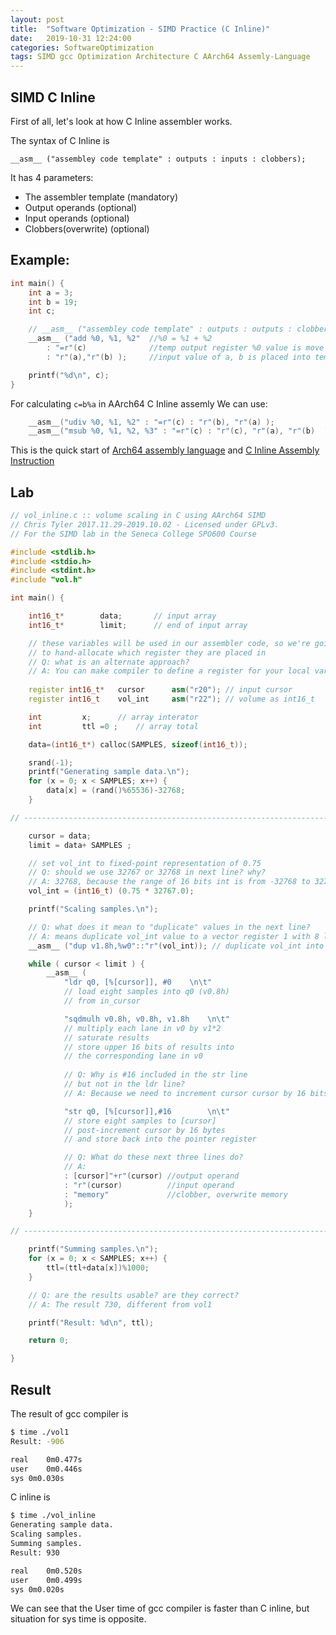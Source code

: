 ```yaml
---
layout: post
title:  "Software Optimization - SIMD Practice (C Inline)"
date:   2019-10-31 12:24:00
categories: SoftwareOptimization
tags: SIMD gcc Optimization Architecture C AArch64 Assemly-Language
---
```


## SIMD C Inline

First of all, let's look at how C Inline assembler works.

The syntax of C Inline is 

```__asm__ ("assembley code template" : outputs : inputs : clobbers);```

It has 4 parameters:
- The assembler template (mandatory)
- Output operands (optional)
- Input operands (optional)
- Clobbers(overwrite) (optional)

## Example:
```c++
int main() {
	int a = 3;
	int b = 19;
	int c;

	// __asm__ ("assembley code template" : outputs : outputs : clobbers)
	__asm__ ("add %0, %1, %2"  //%0 = %1 + %2
        : "=r"(c)              //temp output register %0 value is move to c
        : "r"(a),"r"(b) );     //input value of a, b is placed into temp input register %1, %2 

	printf("%d\n", c);
}
```
For calculating ```c=b%a``` in AArch64 C Inline assemly 
We can use:
```c++
    __asm__("udiv %0, %1, %2" : "=r"(c) : "r"(b), "r"(a) );                //c = b/a = 6
    __asm__("msub %0, %1, %2, %3" : "=r"(c) : "r"(c), "r"(a), "r"(b)  );   //c = 19-(6*3) = 1 
```

This is the quick start of [Arch64 assembly language](https://wiki.cdot.senecacollege.ca/wiki/Aarch64_Register_and_Instruction_Quick_Start) and [C Inline Assembly Instruction](https://gcc.gnu.org/onlinedocs/gcc-4.8.2/gcc/Extended-Asm.html)

## Lab
```c++
// vol_inline.c :: volume scaling in C using AArch64 SIMD
// Chris Tyler 2017.11.29-2019.10.02 - Licensed under GPLv3.
// For the SIMD lab in the Seneca College SPO600 Course

#include <stdlib.h>
#include <stdio.h>
#include <stdint.h>
#include "vol.h"

int main() {

	int16_t*		data;		// input array
	int16_t*		limit;		// end of input array

	// these variables will be used in our assembler code, so we're going
	// to hand-allocate which register they are placed in
	// Q: what is an alternate approach?
    // A: You can make compiler to define a register for your local variable. Not have to do the specification
	
    register int16_t*	cursor 		asm("r20");	// input cursor
	register int16_t	vol_int		asm("r22");	// volume as int16_t

	int			x;		// array interator
	int			ttl =0 ;	// array total

	data=(int16_t*) calloc(SAMPLES, sizeof(int16_t));

	srand(-1);
	printf("Generating sample data.\n");
	for (x = 0; x < SAMPLES; x++) {
		data[x] = (rand()%65536)-32768;
	}

// --------------------------------------------------------------------

	cursor = data;
	limit = data+ SAMPLES ;

	// set vol_int to fixed-point representation of 0.75
	// Q: should we use 32767 or 32768 in next line? why?
    // A: 32768, because the range of 16 bits int is from -32768 to 32767
	vol_int = (int16_t) (0.75 * 32767.0);

	printf("Scaling samples.\n");

	// Q: what does it mean to "duplicate" values in the next line?
    // A: means duplicate vol_int value to a vector register 1 with 8 lanes of 16 bits (half-word) each
	__asm__ ("dup v1.8h,%w0"::"r"(vol_int)); // duplicate vol_int into v1.8h

	while ( cursor < limit ) {
		__asm__ (
			"ldr q0, [%[cursor]], #0 	\n\t"
			// load eight samples into q0 (v0.8h)
			// from in_cursor

			"sqdmulh v0.8h, v0.8h, v1.8h	\n\t"
			// multiply each lane in v0 by v1*2
			// saturate results
			// store upper 16 bits of results into
			// the corresponding lane in v0
		
			// Q: Why is #16 included in the str line
			// but not in the ldr line?	
            // A: Because we need to increment cursor cursor by 16 bits

			"str q0, [%[cursor]],#16		\n\t"
			// store eight samples to [cursor]
			// post-increment cursor by 16 bytes
			// and store back into the pointer register

			// Q: What do these next three lines do?
            // A: 
			: [cursor]"+r"(cursor) //output operand
			: "r"(cursor)          //input operand 
			: "memory"             //clobber, overwrite memory
			);
	}

// --------------------------------------------------------------------

	printf("Summing samples.\n");
	for (x = 0; x < SAMPLES; x++) {
		ttl=(ttl+data[x])%1000;
	}

	// Q: are the results usable? are they correct?
    // A: The result 730, different from vol1

	printf("Result: %d\n", ttl);

	return 0;

}
```

## Result
The result of gcc compiler is 
```bash
$ time ./vol1
Result: -906

real	0m0.477s
user	0m0.446s
sys	0m0.030s
```

C inline is
```bash
$ time ./vol_inline
Generating sample data.
Scaling samples.
Summing samples.
Result: 930

real	0m0.520s
user	0m0.499s
sys	0m0.020s
```

We can see that the User time of gcc compiler is faster than C inline, but situation for sys time is opposite.
